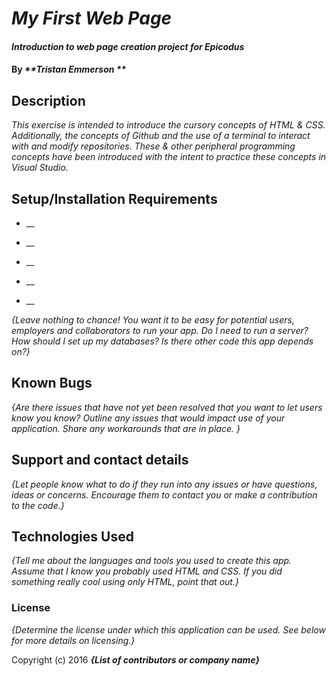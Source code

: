 
# _My First Web Page_

  

#### _Introduction to web page creation project for Epicodus_	

  

#### By _**Tristan Emmerson **_

  

## Description

  

_This exercise is intended to introduce the cursory concepts of HTML & CSS. Additionally, the concepts of Github and the use of a terminal to interact with and modify repositories. These & other peripheral programming concepts have been introduced with the intent to practice these concepts in Visual Studio._



## Setup/Installation Requirements

  

*  __

*  __

*  __

*  __

*  __

  

_{Leave nothing to chance! You want it to be easy for potential users, employers and collaborators to run your app. Do I need to run a server? How should I set up my databases? Is there other code this app depends on?}_

  

## Known Bugs

  

_{Are there issues that have not yet been resolved that you want to let users know you know? Outline any issues that would impact use of your application. Share any workarounds that are in place. }_

  

## Support and contact details

  

_{Let people know what to do if they run into any issues or have questions, ideas or concerns. Encourage them to contact you or make a contribution to the code.}_

  

## Technologies Used

  

_{Tell me about the languages and tools you used to create this app. Assume that I know you probably used HTML and CSS. If you did something really cool using only HTML, point that out.}_

  

### License

  

*{Determine the license under which this application can be used. See below for more details on licensing.}*

  

Copyright (c) 2016 **_{List of contributors or company name}_**